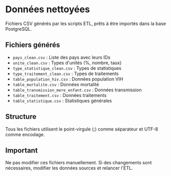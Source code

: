 # Données nettoyées

Fichiers CSV générés par les scripts ETL, prêts à être importés dans la base PostgreSQL.

## Fichiers générés
- `pays_clean.csv` : Liste des pays avec leurs IDs
- `unite_clean.csv` : Types d'unités (%, nombre, taux)
- `type_statistique_clean.csv` : Types de statistiques
- `type_traitement_clean.csv` : Types de traitements
- `table_population_hiv.csv` : Données population VIH
- `table_mortalite.csv` : Données mortalité
- `table_transmission_mere_enfant.csv` : Données transmission
- `table_traitement.csv` : Données traitements
- `table_statistique.csv` : Statistiques générales

## Structure
Tous les fichiers utilisent le point-virgule (;) comme séparateur et UTF-8 comme encodage.

## Important
Ne pas modifier ces fichiers manuellement. Si des changements sont nécessaires, modifier les données sources et relancer l'ETL. 
